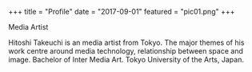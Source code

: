 +++
title = "Profile"
date = "2017-09-01"
featured = "pic01.png"
+++

Media Artist

Hitoshi Takeuchi is an media artist from Tokyo.
The major themes of his work centre around media technology, relationship between space and image.
Bachelor of Inter Media Art. Tokyo University of the Arts, Japan.
